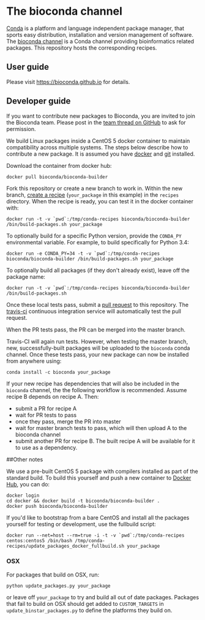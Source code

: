# The bioconda channel

[Conda](http://anaconda.org) is a platform and language independent package manager, that sports easy distribution, installation and version management of software.
The [bioconda channel](https://anaconda.org/bioconda) is a Conda channel providing bioinformatics related packages.
This repository hosts the corresponding recipes.

## User guide

Please visit https://bioconda.github.io for details.

## Developer guide

If you want to contribute new packages to Bioconda, you are invited to join the Bioconda team.
Please post in the
[team thread on GitHub](https://github.com/bioconda/recipes/issues/1) to ask for
permission.

We build Linux packages inside a CentOS 5 docker container to maintain
compatibility across multiple systems. The steps below describe how to
contribute a new package. It is assumed you have
[docker](https://www.docker.com/) and [git](https://git-scm.com/) installed.

Download the container from docker hub:

    docker pull bioconda/bioconda-builder

Fork this repository or create a new branch to work in. Within the new branch,
[create a recipe](http://conda.pydata.org/docs/building/build.html)
(`your_package` in this example) in the `recipes` directory.  When the recipe
is ready, you can test it in the docker container with:

    docker run -t -v `pwd`:/tmp/conda-recipes bioconda/bioconda-builder /bin/build-packages.sh your_package

To optionally build for a specific Python version, provide the `CONDA_PY`
environmental variable. For example, to build specifically for Python 3.4:

    docker run -e CONDA_PY=34 -t -v `pwd`:/tmp/conda-recipes bioconda/bioconda-builder /bin/build-packages.sh your_package

To optionally build all packages (if they don't already exist), leave off the
package name:

    docker run -t -v `pwd`:/tmp/conda-recipes bioconda/bioconda-builder /bin/build-packages.sh

Once these local tests pass, submit a [pull
request](https://help.github.com/articles/using-pull-requests) to this
repository. The [travis-ci](https://travis-ci.org) continuous
integration service will automatically test the pull request.

When the PR tests pass, the PR can be merged into the master branch.

Travis-CI will again run tests. However, when testing the master branch, new,
successfully-built packages will be uploaded to the `bioconda` conda channel.
Once these tests pass, your new package can now be installed from anywhere
using:

    conda install -c bioconda your_package

If your new recipe has dependencies that will also be included in the
`bioconda` channel, the the following workflow is recommended. Assume recipe
B depends on recipe A. Then:

- submit a PR for recipe A
- wait for PR tests to pass
- once they pass, merge the PR into master
- wait for master branch tests to pass, which will then upload A to the
  bioconda channel
- submit another PR for recipe B. The built recipe A will be available for
      it to use as a dependency.

##Other notes

We use a pre-built CentOS 5 package with compilers installed as part of the
standard build. To build this yourself and push a new container to
[Docker Hub](https://hub.docker.com/r/bioconda), you can do:

    docker login
    cd docker && docker build -t bicoonda/bioconda-builder .
    docker push bioconda/bioconda-builder

If you'd like to bootstrap from a bare CentOS and install all
the packages yourself for testing or development, use the fullbuild script:

    docker run --net=host --rm=true -i -t -v `pwd`:/tmp/conda-recipes centos:centos5 /bin/bash /tmp/conda-recipes/update_packages_docker_fullbuild.sh your_package

### OSX

For packages that build on OSX, run:

    python update_packages.py your_package

or leave off `your_package` to try and build all out of date packages. Packages
that fail to build on OSX should get added to `CUSTOM_TARGETS` in
`update_binstar_packages.py` to define the platforms they build on.
